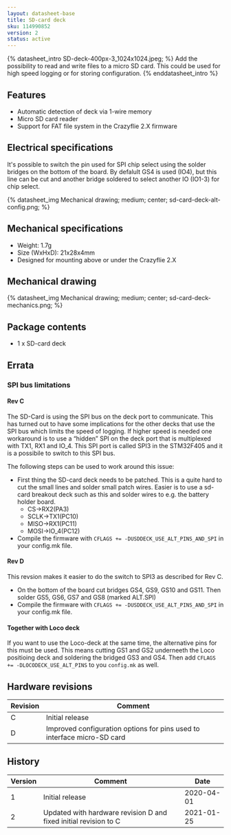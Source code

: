 ```yaml
---
layout: datasheet-base
title: SD-card deck
sku: 114990852
version: 2
status: active
---
```


{% datasheet_intro SD-deck-400px-3_1024x1024.jpeg; %}
Add the possibility to read and write files to a micro SD card. This could be used for
high speed logging or for storing configuration.
{% enddatasheet_intro %}

## Features

* Automatic detection of deck via 1-wire memory
* Micro SD card reader
* Support for FAT file system in the Crazyflie 2.X firmware

## Electrical specifications

It's possible to switch the pin used for SPI chip select using the solder bridges on the bottom
of the board. By defalult GS4 is used (IO4), but this line can be cut and another bridge
soldered to select another IO (IO1-3) for chip select.

{% datasheet_img Mechanical drawing; medium; center; sd-card-deck-alt-config.png; %}

## Mechanical specifications

* Weight: 1.7g
* Size (WxHxD): 21x28x4mm
* Designed for mounting above or under the Crazyflie 2.X

## Mechanical drawing

{% datasheet_img Mechanical drawing; medium; center; sd-card-deck-mechanics.png; %}

## Package contents

* 1 x SD-card deck

## Errata

### SPI bus limitations

#### Rev C

The SD-Card is using the SPI bus on the deck port to communicate. This has turned out to
have some implications for the other decks that use the SPI bus which limits the speed of logging. 
If higher speed is needed one workaround is to use a “hidden”
SPI on the deck port that is multiplexed with TX1, RX1 and IO_4. This SPI port is called
SPI3 in the STM32F405 and it is a possibile to switch to this SPI bus.

The following steps can be used to work around this issue:

* First thing the SD-card deck needs to be patched. This is a quite hard to cut the
  small lines and solder small patch wires. Easier is to use a sd-card breakout deck
  such as this and solder wires to e.g. the battery holder board.
  * CS→RX2(PA3)
  * SCLK→TX1(PC10)
  * MISO→RX1(PC11)
  * MOSI→IO_4(PC12)
* Compile the firmware with ```CFLAGS += -DUSDDECK_USE_ALT_PINS_AND_SPI``` in your config.mk file.

#### Rev D

This revsion makes it easier to do the switch to SPI3 as described for Rev C. 
* On the bottom of the board cut bridges GS4, GS9, GS10 and GS11. 
  Then solder GS5, GS6, GS7 and GS8 (marked ALT.SPI)
* Compile the firmware with ```CFLAGS += -DUSDDECK_USE_ALT_PINS_AND_SPI``` in your config.mk file.

#### Together with Loco deck
If you want to use the Loco-deck at the same time, the alternative pins for this must be used.
This means cutting GS1 and GS2 underneeth the Loco positioing deck and soldering the bridged
GS3 and GS4. Then add ```CFLAGS += -DLOCODECK_USE_ALT_PINS``` to you ```config.mk``` as well.


## Hardware revisions

| Revision | Comment |
| ------- | ------- |
| C | Initial release |
| D | Improved configuration options for pins used to interface micro-SD card |

## History

| Version | Comment | Date |
| ------- | ------- | ---- |
| 1 | Initial release | 2020-04-01 |
| 2 | Updated with hardware revision D and fixed initial revision to C | 2021-01-25 |

